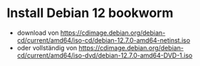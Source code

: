 # Install Debian 12 bookworm
* download von https://cdimage.debian.org/debian-cd/current/amd64/iso-cd/debian-12.7.0-amd64-netinst.iso
* oder vollständig von https://cdimage.debian.org/debian-cd/current/amd64/iso-dvd/debian-12.7.0-amd64-DVD-1.iso